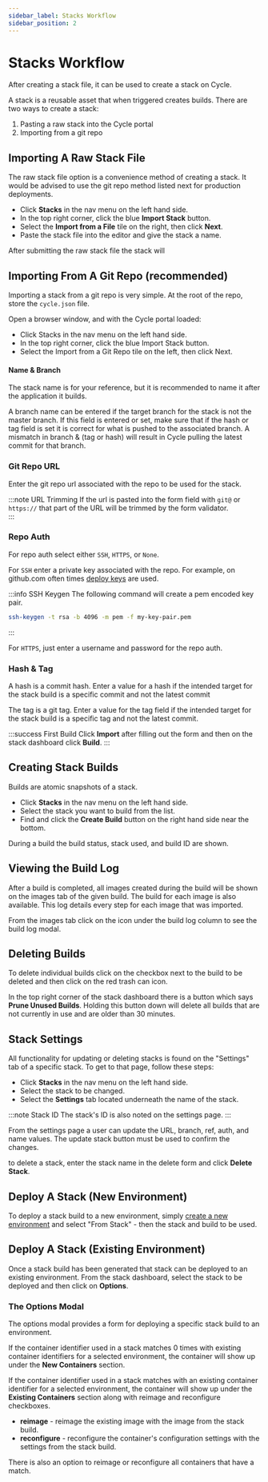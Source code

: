 ```yaml
---
sidebar_label: Stacks Workflow
sidebar_position: 2
---
```



# Stacks Workflow

After creating a stack file, it can be used to create a stack on Cycle.  

A stack is a reusable asset that when triggered creates builds.  There are two ways to create a stack:

1. Pasting a raw stack into the Cycle portal
2. Importing from a git repo


## Importing A Raw Stack File
The raw stack file option is a convenience method of creating a stack.  It would be advised to use the git repo method listed next for production deployments.

* Click **Stacks** in the nav menu on the left hand side.
* In the top right corner, click the blue **Import Stack** button.
* Select the **Import from a File** tile on the right, then click **Next**.
* Paste the stack file into the editor and give the stack a name.

After submitting the raw stack file the stack will 

## Importing From A Git Repo (recommended)
Importing a stack from a git repo is very simple.  At the root of the repo, store the `cycle.json` file.

Open a browser window, and with the Cycle portal loaded:

* Click Stacks in the nav menu on the left hand side.
* In the top right corner, click the blue Import Stack button.
* Select the Import from a Git Repo tile on the left, then click Next.


#### Name & Branch
The stack name is for your reference, but it is recommended to name it after the application it builds.

A branch name can be entered if the target branch for the stack is not the master branch.  If this field is entered or set, make sure that if the hash or tag field is set it is correct for what is pushed to the associated branch.  A mismatch in branch & (tag or hash) will result in Cycle pulling the latest commit for that branch.

### Git Repo URL

Enter the git repo url associated with the repo to be used for the stack. 

:::note URL Trimming
If the url is pasted into the form field with `git@` or `https://` that part of the URL will be trimmed by the form validator.  
:::



### Repo Auth
For repo auth select either `SSH`, `HTTPS`, or `None`.

For `SSH` enter a private key associated with the repo.  For example, on github.com often times [deploy keys](https://docs.github.com/en/developers/overview/managing-deploy-keys) are used.

:::info SSH Keygen
The following command will create a pem encoded key pair.

```bash
ssh-keygen -t rsa -b 4096 -m pem -f my-key-pair.pem
```

:::

For `HTTPS`, just enter a username and password for the repo auth.

### Hash & Tag
A hash is a commit hash.  Enter a value for a hash if the intended target for the stack build is a specific commit and not the latest commit 

The tag is a git tag.  Enter a value for the tag field if the intended target for the stack build is a specific tag and not the latest commit.


:::success First Build
Click **Import** after filling out the form and then on the stack dashboard click **Build**.
:::





## Creating Stack Builds

Builds are atomic snapshots of a stack.

* Click **Stacks** in the nav menu on the left hand side.
* Select the stack you want to build from the list.
* Find and click the **Create Build** button on the right hand side near the bottom.

During a build the build status, stack used, and build ID are shown.


## Viewing the Build Log
After a build is completed, all images created during the build will be shown on the images tab of the given build. The build for each image is also available.  This log details every step for each image that was imported.

From the images tab click on the icon under the build log column to see the build log modal.

## Deleting Builds

To delete individual builds click on the checkbox next to the build to be deleted and then click on the red trash can icon.


In the top right corner of the stack dashboard there is a button which says **Prune Unused Builds**. Holding this button down will delete all builds that are not currently in use and are older than 30 minutes.


## Stack Settings
All functionality for updating or deleting stacks is found on the "Settings" tab of a specific stack. To get to that page, follow these steps:

* Click **Stacks** in the nav menu on the left hand side.
* Select the stack to be changed.
* Select the **Settings** tab located underneath the name of the stack.

:::note Stack ID
The stack's ID is also noted on the settings page.
:::


From the settings page a user can update the URL, branch, ref, auth, and name values.  The update stack button must be used to confirm the changes.

to delete a stack, enter the stack name in the delete form and click **Delete Stack**.

## Deploy A Stack (New Environment)
To deploy a stack build to a new environment, simply [create a new environment](/docs/environments/managing-environments) and select "From Stack" - then the stack and build to be used.

## Deploy A Stack (Existing Environment)
Once a stack build has been generated that stack can be deployed to an existing environment.  From the stack dashboard, select the stack to be deployed and then click on **Options**.

### The Options Modal
The options modal provides a form for deploying a specific stack build to an environment. 

If the container identifier used in a stack matches 0 times with existing container identifiers for a selected environment, the container will show up under the **New Containers** section.

If the container identifier used in a stack matches with an existing container identifier for a selected environment, the container will show up under the **Existing Containers** section along with reimage and reconfigure checkboxes.

* **reimage** - reimage the existing image with the image from the stack build.
* **reconfigure** - reconfigure the container's configuration settings with the settings from the stack build.

There is also an option to reimage or reconfigure all containers that have a match.